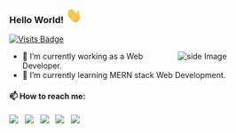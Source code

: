   ### Hello World!  <img src="https://github.com/mahmoodfoysal/mahmoodfoysal/blob/main/assets/Hi.gif" width="29px">
  [![Visits Badge](https://badges.pufler.dev/visits/mahmoodfoysal/mahmoodfoysal)](https://badges.pufler.dev/visits/mahmoodfoysal/mahmoodfoysal)
  
<img src="https://github.com/sciencepal/sciencepal/blob/master/assets/life_balance.gif" alt="side Image" align="right" width="200" height="auto" />
  
  - 🔭 I’m currently working as a Web Developer.
  - 🌱 I’m currently learning MERN stack Web Development.
  
  #### 📫 How to reach me:
  
[<img src="https://img.icons8.com/color/48/000000/twitter.png" width="3.5%"/>](https://twitter.com/mahmoodfoysal/)  &nbsp; [<img src="https://img.icons8.com/color/48/000000/linkedin.png" width="3.5%"/>](https://www.linkedin.com/in/foysalmahmood/)  &nbsp; [<img src="https://img.icons8.com/fluent/48/000000/facebook-new.png" width="3.5%"/>](https://www.facebook.com/foysal.mahmood1/)  &nbsp; [<img src="https://img.icons8.com/fluent/48/000000/instagram-new.png" width="3.5%"/>](https://www.instagram.com/foysalmahmood33/)  &nbsp; <a href="mailto:foysalcse033@gmail.com"> <img src="https://img.icons8.com/fluent/48/000000/gmail.png" width="3.5%"/>
